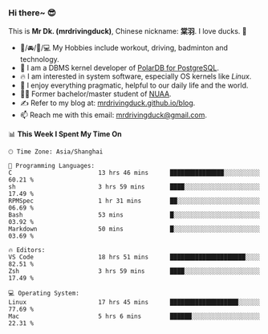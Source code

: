 ### Hi there~ 😎

This is **Mr Dk. (mrdrivingduck)**, Chinese nickname: **棠羽**. I love ducks. 🦆

- 💪/🚘/🏸/💻 My Hobbies include workout, driving, badminton and technology.
- 🍊 I am a DBMS kernel developer of [PolarDB for PostgreSQL](https://github.com/ApsaraDB/PolarDB-for-PostgreSQL).
- 🔥 I am interested in system software, especially OS kernels like *Linux*.
- 🔧 I enjoy everything pragmatic, helpful to our daily life and the world.
- 👨‍🎓 Former bachelor/master student of [NUAA](https://en.wikipedia.org/wiki/Nanjing_University_of_Aeronautics_and_Astronautics).
- ✍ Refer to my blog at: [mrdrivingduck.github.io/blog](https://mrdrivingduck.github.io/blog/).
- 📫 Reach me with this email: [mrdrivingduck@gmail.com](mailto:mrdrivingduck@gmail.com).

<!--START_SECTION:waka-->
📊 **This Week I Spent My Time On** 

```text
🕑︎ Time Zone: Asia/Shanghai

💬 Programming Languages: 
C                        13 hrs 46 mins      ███████████████░░░░░░░░░░   60.21 % 
sh                       3 hrs 59 mins       ████░░░░░░░░░░░░░░░░░░░░░   17.49 % 
RPMSpec                  1 hr 31 mins        ██░░░░░░░░░░░░░░░░░░░░░░░   06.69 % 
Bash                     53 mins             █░░░░░░░░░░░░░░░░░░░░░░░░   03.92 % 
Markdown                 50 mins             █░░░░░░░░░░░░░░░░░░░░░░░░   03.69 % 

🔥 Editors: 
VS Code                  18 hrs 51 mins      █████████████████████░░░░   82.51 % 
Zsh                      3 hrs 59 mins       ████░░░░░░░░░░░░░░░░░░░░░   17.49 % 

💻 Operating System: 
Linux                    17 hrs 45 mins      ███████████████████░░░░░░   77.69 % 
Mac                      5 hrs 6 mins        ██████░░░░░░░░░░░░░░░░░░░   22.31 % 
```


<!--END_SECTION:waka-->

<!-- ![Mr Dk.'s GitHub Stats](https://github-readme-stats.vercel.app/api?username=mrdrivingduck&count_private&show_icons=true&theme=buefy) -->

<!-- ![Most Used Languages](https://github-readme-stats.vercel.app/api/top-langs/?username=mrdrivingduck&exclude_repo=mips32-CPU,snort-tcp-socket&theme=buefy&layout=compact&langs_count=10) -->


<!--
**mrdrivingduck/mrdrivingduck** is a ✨ _special_ ✨ repository because its `README.md` (this file) appears on your GitHub profile.

Here are some ideas to get you started:

- 🔭 I’m currently working on ...
- 🌱 I’m currently learning ...
- 👯 I’m looking to collaborate on ...
- 🤔 I’m looking for help with ...
- 💬 Ask me about ...
- 📫 How to reach me: ...
- 😄 Pronouns: ...
- ⚡ Fun fact: ...
-->
